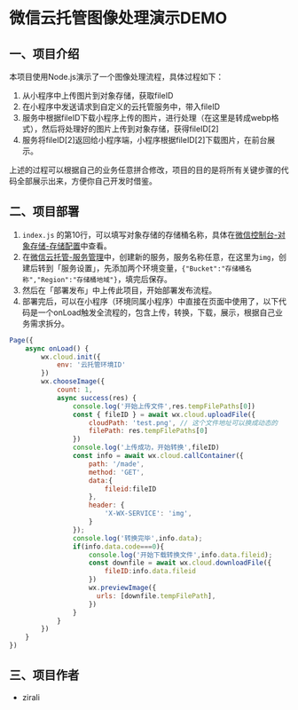 # 微信云托管图像处理演示DEMO

## 一、项目介绍

本项目使用Node.js演示了一个图像处理流程，具体过程如下：

1. 从小程序中上传图片到对象存储，获取fileID
2. 在小程序中发送请求到自定义的云托管服务中，带入fileID
3. 服务中根据fileID下载小程序上传的图片，进行处理（在这里是转成webp格式），然后将处理好的图片上传到对象存储，获得fileID[2]
4. 服务将fileID[2]返回给小程序端，小程序根据fileID[2]下载图片，在前台展示。

上述的过程可以根据自己的业务任意拼合修改，项目的目的是将所有关键步骤的代码全部展示出来，方便你自己开发时借鉴。

## 二、项目部署

1. `index.js` 的第10行，可以填写对象存储的存储桶名称，具体在[微信控制台-对象存储-存储配置](https://cloud.weixin.qq.com/cloudrun/storage)中查看。
2. 在[微信云托管-服务管理](https://cloud.weixin.qq.com/cloudrun/service)中，创建新的服务，服务名称任意，在这里为`img`，创建后转到「服务设置」，先添加两个环境变量，`{"Bucket":"存储桶名称","Region":"存储桶地域"}`，填完后保存。
3. 然后在「部署发布」中上传此项目，开始部署发布流程。
4. 部署完后，可以在小程序（环境同属小程序）中直接在页面中使用了，以下代码是一个onLoad触发全流程的，包含上传，转换，下载，展示，根据自己业务需求拆分。

``` js
Page({
    async onLoad() {
        wx.cloud.init({
            env: '云托管环境ID'
        })
        wx.chooseImage({
            count: 1,
            async success(res) {
                console.log('开始上传文件',res.tempFilePaths[0])
                const { fileID } = await wx.cloud.uploadFile({
                    cloudPath: 'test.png', // 这个文件地址可以换成动态的
                    filePath: res.tempFilePaths[0]
                })
                console.log('上传成功，开始转换',fileID)
                const info = await wx.cloud.callContainer({
                    path: '/made',
                    method: 'GET',
                    data:{
                        fileid:fileID
                    },
                    header: {
                        'X-WX-SERVICE': 'img',
                    }
                });
                console.log('转换完毕',info.data);
                if(info.data.code===0){
                    console.log('开始下载转换文件',info.data.fileid);
                    const downfile = await wx.cloud.downloadFile({
                        fileID:info.data.fileid
                    }) 
                    wx.previewImage({
                      urls: [downfile.tempFilePath],
                    })
                }
            }
        })
    }
})
```

## 三、项目作者

- zirali
